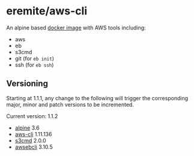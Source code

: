 # eremite/aws-cli

An alpine based [docker image](https://hub.docker.com/r/eremite/aws-cli/) with AWS tools including:

* aws
* eb
* s3cmd
* git (for `eb init`)
* ssh (for `eb ssh`)

## Versioning

Starting at 1.1.1, any change to the following will trigger the corresponding major, minor and patch
versions to be incremented.

Current version: 1.1.2

* [alpine](https://hub.docker.com/r/library/alpine/tags/) 3.6
* [aws-cli](https://github.com/aws/aws-cli/releases) 1.11.136
* [s3cmd](https://github.com/s3tools/s3cmd/releases) 2.0.0
* [awsebcli](https://pypi.python.org/pypi/awsebcli/) 3.10.5
